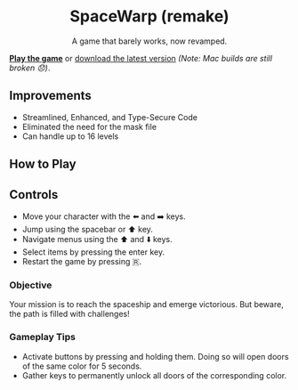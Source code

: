 <h1 align="center">SpaceWarp (remake)</h1>

<p align="center">A game that barely works, now revamped.</p>

**[Play the game](https://lmacrini.github.io/SpaceWarp-Remake/)** or [download the latest version](https://github.com/LMacrini/SpaceWarp-Remake/actions) *(Note: Mac builds are still broken 😞)*.

## Improvements

- Streamlined, Enhanced, and Type-Secure Code
- Eliminated the need for the mask file
- Can handle up to 16 levels

## How to Play

## Controls

- Move your character with the ⬅️ and ➡️ keys.
- Jump using the spacebar or ⬆️ key.
- Navigate menus using the ⬆️ and ⬇️ keys.
- Select items by pressing the enter key.
- Restart the game by pressing 🇷.

### Objective

Your mission is to reach the spaceship and emerge victorious. But beware, the path is filled with challenges!

### Gameplay Tips

- Activate buttons by pressing and holding them. Doing so will open doors of the same color for 5 seconds.
- Gather keys to permanently unlock all doors of the corresponding color.
